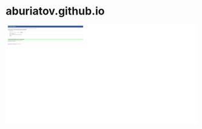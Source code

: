 # aburiatov.github.io
![Image alt](https://github.com/alexeiburiatov/alexeiburiatov.github.io/raw/master/Screenshots/1.png)
